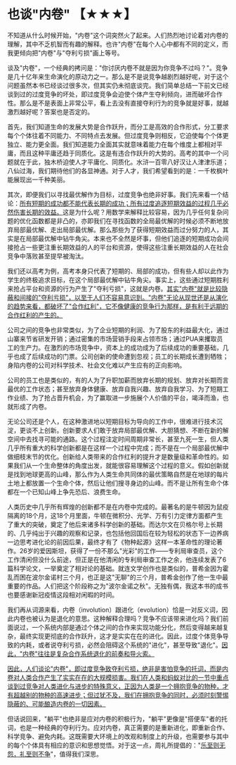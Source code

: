 # 也谈"内卷" 【★★★】

不知道从什么时候开始，"内卷"这个词突然火了起来。人们热烈地讨论着对内卷的理解，其中不乏机智而有趣的解释。也许"内卷"在每个人心中都有不同的定义，而我更倾向把"内卷"与"夺利亏损"画上等号。

谈及"内卷"，一个经典的拷问是："你讨厌内卷不就是因为你竞争不过吗？"。竞争是几十亿年来生命演化的原动力之一。那么是不是说竞争越剧烈越好呢，对于这个问题虽然本书已经谈过很多次，但其实仍未彻底谈完。我们简单总结一下前文已经谈到过的过度竞争的坏处，即过度竞争会迫使个体产生夺利倾向，进而破坏合作性。那么是不是表面上非常公平，看上去没有直接夺利行为的竞争就是好事，就越激烈越好呢？答案也是否定的。

首先，我们知道生命的发展大势是合作跃升，而分工是高效的合作形式，分工要求每个个体往着不同能力、不同特点去发展。但过度竞争则相反，它迫使每个个体更独立、能力更全面。我们知道能力全面其实就意味着能力在每个维度上都相对平庸，而且这种平庸还趋于同质化。这是有违合作跃升的大势的。高考的其中一个问题就在于此，独木桥迫使人才平庸化、同质化。水浒一百零八好汉让人津津乐道；八仙过海，我们期待他们的各显神通。对于人才，我们希望看到的是：一千枚枫叶能展现出一千种美丽。

其次，即便我们以寻找最优解作为目标，过度竞争也绝非好事。我们先来看一个结论：[所有短期的成功都不能代表长期的成功；所有过度追逐短期效益的过程几乎必然伤害长期的效益。]()这是为什么呢？用数学来解释比较容易，因为几乎任何复杂问题的优化函数都是非凸的，亦即我们在寻找函数的全局最优解的时候必须不断地放弃局部最优解、走出局部最优解。那么那些为了获得短期效益而过分努力的人，其实是在局部最优解中钻牛角尖。本来也不全然是坏事，但他们追逐的短期成功会间接抢占一些更注重长期效益的人的平台和资源，使得这些注重长期效益的人在社会竞争中落败甚至提早被淘汰。

我们还以高考为例，高考本身只代表了短期的、局部的成功，但有些人却以此作为学生的终极追求目标，在这个局部最优解中钻牛角尖。事实上，这些通过短期胜利来抢占平台和资源的行为产生了"夺利亏损"，这就是内卷。[其实"内卷"就是比较隐蔽和间接的"夺利亏损"，以至于人们不容易意识到。"内卷"无论从现世还是从演化的趋势来看，都破坏了"合作红利"，它不像健康的竞争行为那样，是有利于远期的合作红利的产生的。]()

公司之间的竞争也非常类似，为了企业短期的利润、为了股东的利益最大化，通过山寨来节省研发开销；通过密集的市场营销手段来占领市场；通过PUA来攫取员工的生产力。在激烈的市场竞争中，资本上的成功成为了后续成功的重要基础，几乎也成了后续成功的门票。公司创新的使命遭到忽视；员工的长期成长遭到牺牲；身陷内卷的公司对科学技术、社会文化难以产生应有的正向影响。

公司的员工也是类似的，有的人为了升职加薪而放弃长期的规划、放弃对长期而言最优的工作状态；甚至放弃身体健康、放弃自我兴趣、放弃自我学习、为了短期工作业绩、为了抢占晋升机会，为了赢取进一步施展个人价值的平台，竭泽而渔，也就形成了内卷。

无论公司还是个人，在这种激进地以短期目标为导向的工作中，很难进行技术沉淀，更谈不上创新。创新要求人们敢于放弃局部最优解、大胆猜想、不断在新的解空间中去找寻可能的通路。这个过程注定时间周期非常长，甚至九死一生，但人类几乎所有重大的科学创新都是在这样一个过程中完成；而不是在一个局部最优解中做细枝末节的优化。创新给人类带来的合作红利的提升才是数量级和革命性的。如果我们从一个生命整体的角度出发，就能很容易理解这个过程的意义。假如创新就是找到地球更高的山峰，那么作为人类生命共同体的最优策略自然是在地球的每片土地上都放置一个生命个体，然后让他们搜寻身边的山峰。而不是让所有生命个体都在一个已知山峰上争先恐后、浪费生命。

人类历史中几乎所有辉煌的创新都不是在内卷中完成的。最著名的是牛顿因为鼠疫隔离的18个月，这18个月里面，牛顿在微积分、光学、万有引力定律方面都产生了重大的突破，奠定了他后来诸多科学创新的基础。而达尔文在贝格尔号上长期的、几乎纯出于兴趣的观察和记录，也包括他回国后在较为轻松的状态下一边养病一边思考进化论的前因后果，最终才有了《物种起源》这样一本革命性的理论著作。26岁的爱因斯坦，获得了一份不那么"光彩"的工作——专利局审查员，这个工作清闲但没什么前途，但正是在他清闲的专利局审查工作之余，他连续发表了6篇科学论文，一举奠定了相对论的基础。就连文学创作也是类似的，普希金因为霍乱而困在波尔金诺村三个月，也正是这"无聊"的三个月，普希金创作了他一生中最重要的作品。人们把这个阶段称之为"波尔金诺之秋"。无独有偶，我这本书的成书也要感谢新冠疫情这段相对闲暇的时间。

我们再从词源来看，内卷（involution）跟进化（evolution）恰是一对反义词，因此内卷也被认为是退化的意思。这种解释合理吗？竞争不应该带来进化吗？我们前面说过，一个系统内部是通过个体之间的合作来实现功能分化，然后变得越来越复杂，最终实现更彻底的合作跃升，这才是实实在在的进化。因此，过度个体竞争导致的内耗，或者说夺利亏损，必然会阻碍这个系统的"进化"，甚至导致"退化"。[因此，"内卷"往往是复杂合作系统退化的前奏和导火索。]()

[因此，人们谈论"内卷"，即过度竞争致夺利亏损，绝非是害怕竞争的托词，而是内卷对人类合作产生了实实在在的大规模损害。我们在人类和蚂蚁对比的一节中重点谈到过竞争对人类进化与进步的特殊意义，正因为人类是一个拥抱竞争的物种，才有超越别的物种的高速进步；但过犹不及，我们在拥抱竞争的同时，必须时刻警惕隐蔽的、可能酿造内卷的一切因素。]()

但话说回来，"躺平"也绝非是应对内卷的积极行为，"躺平"更像是"搭便车"者的托词，也是一种经典的夺利行为。应对内卷，真正需要的是重新进化，即重新合作、科学竞争、避免内耗。这既需要大环境上的改观和制度上的升级，也需要参与其中的每个个体具有相应的意识和思想觉悟。对于这一点，周礼所提倡的："[乐至则无怨，礼至则不争]()"，值得我们深思。

